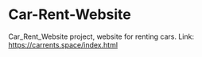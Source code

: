 # Car-Rent-Website

Car_Rent_Website project, website for renting cars.
Link:
https://carrents.space/index.html 
